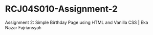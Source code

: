 # RCJ04S010-Assignment-2
Assignment 2: Simple Birthday Page using HTML and Vanilla CSS | Eka Nazar Fajriansyah
